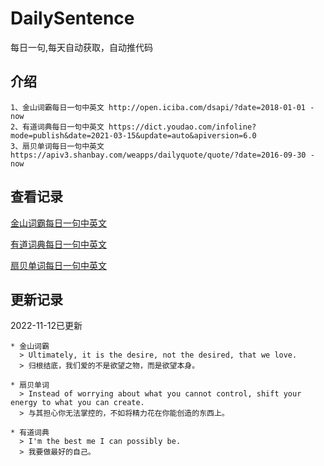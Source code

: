# DailySentence

每日一句,每天自动获取，自动推代码

## 介绍

```
1、金山词霸每日一句中英文 http://open.iciba.com/dsapi/?date=2018-01-01 - now
2、有道词典每日一句中英文 https://dict.youdao.com/infoline?mode=publish&date=2021-03-15&update=auto&apiversion=6.0
3、扇贝单词每日一句中英文 https://apiv3.shanbay.com/weapps/dailyquote/quote/?date=2016-09-30 - now
```

## 查看记录

[金山词霸每日一句中英文](./data/iciba/)

[有道词典每日一句中英文](./data/youdao/)

[扇贝单词每日一句中英文](./data/shanbay/)

## 更新记录
2022-11-12已更新 
```
* 金山词霸
  > Ultimately, it is the desire, not the desired, that we love.
  > 归根结底，我们爱的不是欲望之物，而是欲望本身。

* 扇贝单词
  > Instead of worrying about what you cannot control, shift your energy to what you can create.
  > 与其担心你无法掌控的，不如将精力花在你能创造的东西上。

* 有道词典
  > I'm the best me I can possibly be.
  > 我要做最好的自己。

```
